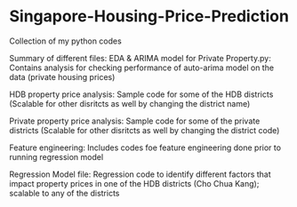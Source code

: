 # Singapore-Housing-Price-Prediction
Collection of my python codes

Summary of different files:
EDA & ARIMA model for Private Property.py: Contains analysis for checking performance of auto-arima model on the data (private housing prices)

HDB property price analysis: Sample code for some of the HDB districts (Scalable for other disritcts as well by changing the district name)

Private property price analysis: Sample code for some of the private districts (Scalable for other disritcts as well by changing the district code)

Feature engineering: Includes codes foe feature engineering done prior to running regression model

Regression Model file: Regression code to identify different factors that impact property prices in one of the HDB districts (Cho Chua Kang); scalable to any of the districts
